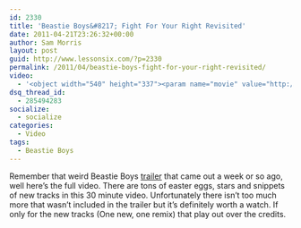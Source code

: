 ```yaml
---
id: 2330
title: 'Beastie Boys&#8217; Fight For Your Right Revisited'
date: 2011-04-21T23:26:32+00:00
author: Sam Morris
layout: post
guid: http://www.lessonsix.com/?p=2330
permalink: /2011/04/beastie-boys-fight-for-your-right-revisited/
video:
  - '<object width="540" height="337"><param name="movie" value="http://www.youtube.com/v/evA-R9OS-Vo?fs=1&hl=en_GB"></param><param name="allowFullScreen" value="true"></param><param name="allowscriptaccess" value="always"></param><embed src="http://www.youtube.com/v/evA-R9OS-Vo?fs=1&hl=en_GB" type="application/x-shockwave-flash" width="540" height="337" allowscriptaccess="always" allowfullscreen="true"></embed></object>'
dsq_thread_id:
  - 285494283
socialize:
  - socialize
categories:
  - Video
tags:
  - Beastie Boys
---
```

Remember that weird Beastie Boys [trailer](http://www.lessonsix.com/2011/04/make-some-noise-by-the-beastie-boys/) that came out a week or so ago, well here&#8217;s the full video. There are tons of easter eggs, stars and snippets of new tracks in this 30 minute video. Unfortunately there isn&#8217;t too much more that wasn&#8217;t included in the trailer but it&#8217;s definitely worth a watch. If only for the new tracks (One new, one remix) that play out over the credits.
